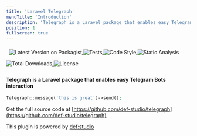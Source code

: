 ```yaml
---
title: 'Laravel Telegraph'
menuTitle: 'Introduction'
description: 'Telegraph is a Laravel package that enables easy Telegram Bots interaction'
position: 1
fullscreen: true
---
```


<img src="https://banners.beyondco.de/Laravel%20Telegraph.png?theme=light&packageManager=composer+require&packageName=defstudio%2Ftelegraph&pattern=architect&style=style_1&description=Telegram+bots+made+easy&md=1&showWatermark=1&fontSize=100px&images=phone-outgoing" class="light-img" alt=""/>
<img src="https://banners.beyondco.de/Laravel%20Telegraph.png?theme=dark&packageManager=composer+require&packageName=defstudio%2Ftelegraph&pattern=architect&style=style_1&description=Telegram+bots+made+easy&md=1&showWatermark=1&fontSize=100px&images=phone-outgoing" class="dark-img" alt=""/>


<a href="https://packagist.org/packages/defstudio/telegraph" target="_blank">
    <img style="display: inline-block; margin-top: 0.5em; margin-bottom: 0.5em" src="https://img.shields.io/packagist/v/defstudio/telegraph.svg?style=flat-square" alt="Latest Version on Packagist">
</a>

<a href="https://github.com/def-studio/telegraph/actions?query=workflow%3Arun-tests+branch%3Amain" target="_blank">
    <img style="display: inline-block; margin-top: 0.5em; margin-bottom: 0.5em" src="https://img.shields.io/github/workflow/status/def-studio/telegraph/run-tests?label=tests" alt="Tests">
</a>

<a href="https://github.com/def-studio/telegraph/actions?query=workflow%3Alint+branch%3Amain" target="_blank">
    <img style="display: inline-block; margin-top: 0.5em; margin-bottom: 0.5em" src="https://img.shields.io/github/workflow/status/def-studio/telegraph/lint?label=code%20style" alt="Code Style">
</a>

<a href="https://github.com/def-studio/telegraph/actions?query=workflow%3Aphpstan+branch%3Amain" target="_blank">
    <img style="display: inline-block; margin-top: 0.5em; margin-bottom: 0.5em" src="https://img.shields.io/github/workflow/status/def-studio/telegraph/phpstan?label=phpstan" alt="Static Analysis">
</a>

<a href="https://packagist.org/packages/defstudio/telegraph" target="_blank">
    <img style="display: inline-block; margin-top: 0.5em; margin-bottom: 0.5em" src="https://img.shields.io/packagist/dt/defstudio/telegraph.svg?style=flat-square" alt="Total Downloads">
</a>

<a href="https://packagist.org/packages/defstudio/telegraph" target="_blank">
    <img style="display: inline-block; margin-top: 0.5em; margin-bottom: 0.5em" src="https://img.shields.io/packagist/l/defstudio/telegraph" alt="License">
</a>


#### Telegraph is a Laravel package that enables easy Telegram Bots interaction

```php
Telegraph::message('this is great')->send();
```

Get the full source code at [https://github.com/def-studio/telegraph](https://github.com/def-studio/telegraph)


This plugin is powered by [def:studio](https://github.com/def-studio)
